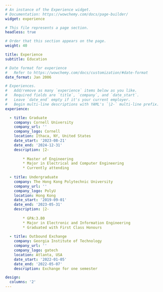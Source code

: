 ```yaml
---
# An instance of the Experience widget.
# Documentation: https://wowchemy.com/docs/page-builder/
widget: experience

# This file represents a page section.
headless: true

# Order that this section appears on the page.
weight: 40

title: Experience
subtitle: Education

# Date format for experience
#   Refer to https://wowchemy.com/docs/customization/#date-format
date_format: Jan 2006

# Experiences.
#   Add/remove as many `experience` items below as you like.
#   Required fields are `title`, `company`, and `date_start`.
#   Leave `date_end` empty if it's your current employer.
#   Begin multi-line descriptions with YAML's `|2-` multi-line prefix.
experience:

  - title: Graduate
    company: Cornell University
    company_url: ''
    company_logo: Cornell
    location: Ithaca, NY, United States
    date_start: '2023-08-21'
    date_end: '2024-12-31'
    description: |2-
        
        * Master of Engineering
        * Major in Electrical and Computer Engineering
        * Currently attending
    
  - title: Undergraduate
    company: The Hong Kong Polytechnic University
    company_url: ''
    company_logo: PolyU
    location: Hong Kong
    date_start: '2019-09-01'
    date_end: '2023-05-31'
    description: |2-
        
        * GPA:3.80
        * Major in Electronic and Information Engineering
        * Graduated with First Class Honours
    
  - title: Outbound Exchange
    company: Georgia Institute of Technology
    company_url: ''
    company_logo: gatech
    location: Atlanta, USA
    date_start: '2022-01-05'
    date_end: '2022-05-07'
    description: Exchange for one semester

design:
  columns: '2'
---
```

